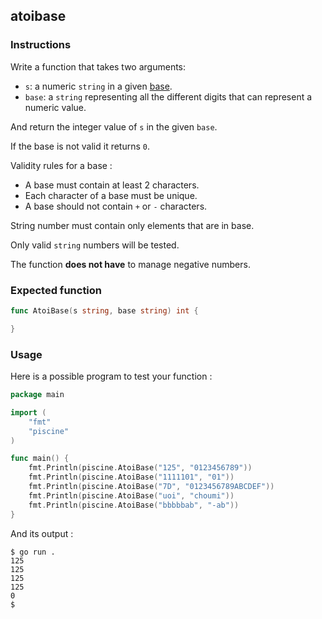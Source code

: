 ## atoibase

### Instructions

Write a function that takes two arguments:

- `s`: a numeric `string` in a given [base](https://simple.wikipedia.org/wiki/Base_(mathematics)).
- `base`: a `string` representing all the different digits that can represent a numeric value.

And return the integer value of `s` in the given `base`.

If the base is not valid it returns `0`.

Validity rules for a base :

- A base must contain at least 2 characters.
- Each character of a base must be unique.
- A base should not contain `+` or `-` characters.

String number must contain only elements that are in base.

Only valid `string` numbers will be tested.

The function **does not have** to manage negative numbers.

### Expected function

```go
func AtoiBase(s string, base string) int {

}
```

### Usage

Here is a possible program to test your function :

```go
package main

import (
	"fmt"
	"piscine"
)

func main() {
	fmt.Println(piscine.AtoiBase("125", "0123456789"))
	fmt.Println(piscine.AtoiBase("1111101", "01"))
	fmt.Println(piscine.AtoiBase("7D", "0123456789ABCDEF"))
	fmt.Println(piscine.AtoiBase("uoi", "choumi"))
	fmt.Println(piscine.AtoiBase("bbbbbab", "-ab"))
}
```

And its output :

```console
$ go run .
125
125
125
125
0
$
```